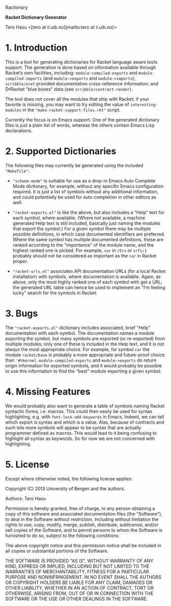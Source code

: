 Ractionary

**Racket Dictionary Generator**

Tero Hasu <[tero at ii.uib.no](mailto:tero at ii.uib.no)>

# 1. Introduction

This is a tool for generating dictionaries for Racket language aware
tools support. The generation is done based on information available
through Racket’s own facilities, including: `module-compiled-exports`
and `module-compiled-imports` (and `module->exports` and
`module->imports`); `scribble/xref` provided documentation
cross-reference information; and DrRacket "blue boxes" data (see
`scribble/contract-render`).

The tool does not cover all the modules that ship with Racket; if your
favorite is missing, you may want to try editing the value of
`interesting-modules` in the `"make-racket-support-files.rkt"` script.

Currently the focus is on Emacs support. One of the generated dictionary
files is just a plain list of words, whereas the others contain Emacs
Lisp declarations.

# 2. Supported Dictionaries

The following files may currently be generated using the included
`"Makefile"`:

* `"scheme-mode"` is suitable for use as a drop-in Emacs Auto Complete
  Mode dictionary, for example, without any specific Emacs configuration
  required. It is just a list of symbols without any additional
  information, and could potentially be used for auto completion in
  other editors as well.

* `"racket-exports.el"` is like the above, but also includes a "Help"
  text for each symbol, where available. (Where not available, a machine
  generated Help text is still included, basically just naming the
  modules that export the symbol.) For a given symbol there may be
  multiple possible definitions, in which case documented identifiers
  are preferred. Where the same symbol has multiple documented
  definitions, these are ranked according to the "importance" of the
  module name, and the highest ranked one is picked. For example, `car`
  in `r5rs` or `srfi/1` probably should not be considered as important
  as the `car` in Racket proper.

* `"racket-urls.el"` associates API documentation URLs (for a local
  Racket installation) with symbols, where documentation is available.
  Again, as above, only the most highly ranked one of each symbol with
  get a URL; the generated URL table can hence be used to implement an
  "I’m feeling lucky" search for the symbols in Racket.

# 3. Bugs

The `"racket-exports.el"` dictionary includes associated, brief "Help"
documentation with each symbol. The documentation names a module
exporting the symbol, but many symbols are exported (or re-exported)
from multiple modules; only one of these is included in the Help text,
and it is not always the most appropriate choice. For example, for
symbol `car` the module `racket/base` is probably a more appropriate and
future-proof choice than `'#%kernel`. `module-compiled-exports` and
`module->exports` do return origin information for exported symbols, and
it would probably be possible to use this information to find the "best"
module exporting a given symbol.

# 4. Missing Features

We would probably also want to generate a table of symbols naming Racket
syntactic forms, i.e. macros. This could then easily be used for syntax
highlighting, e.g. with `font-lock-add-keywords` in Emacs. Indeed, we
can tell which export is syntax and which is a value. Alas, because of
contracts and such lots more symbols will appear to be syntax that are
actually programmer defined as macros. This would lead to it being
confusing to highlight all syntax as keywords. So for now we are not
concerned with highlighting.

# 5. License

Except where otherwise noted, the following license applies:

Copyright (C) 2013 University of Bergen and the authors.

Authors: Tero Hasu

Permission is hereby granted, free of charge, to any person obtaining a
copy of this software and associated documentation files (the
"Software"), to deal in the Software without restriction, including
without limitation the rights to use, copy, modify, merge, publish,
distribute, sublicense, and/or sell copies of the Software, and to
permit persons to whom the Software is furnished to do so, subject to
the following conditions:

The above copyright notice and this permission notice shall be included
in all copies or substantial portions of the Software.

THE SOFTWARE IS PROVIDED "AS IS", WITHOUT WARRANTY OF ANY KIND, EXPRESS
OR IMPLIED, INCLUDING BUT NOT LIMITED TO THE WARRANTIES OF
MERCHANTABILITY, FITNESS FOR A PARTICULAR PURPOSE AND NONINFRINGEMENT.
IN NO EVENT SHALL THE AUTHORS OR COPYRIGHT HOLDERS BE LIABLE FOR ANY
CLAIM, DAMAGES OR OTHER LIABILITY, WHETHER IN AN ACTION OF CONTRACT,
TORT OR OTHERWISE, ARISING FROM, OUT OF OR IN CONNECTION WITH THE
SOFTWARE OR THE USE OR OTHER DEALINGS IN THE SOFTWARE.
